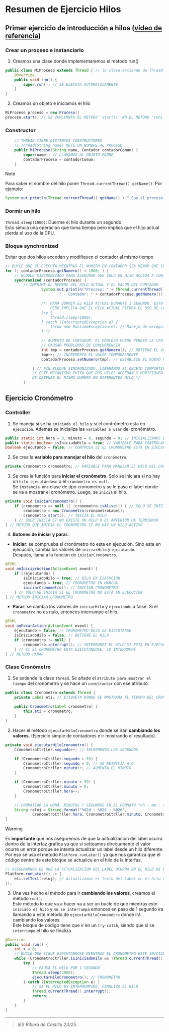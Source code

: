# Resumen de Ejercicio Hilos
## Primer ejercicio de introducción a hilos (<a href="https://www.youtube.com/watch?v=JTXWVZctk3I&list=PLYwQpNMBCzIm_o2e89tJXXQ0btAFKh0BE&index=2&t=1749s">vídeo de referencia</a>)
### Crear un proceso e instanciarlo
1. Creamos una clase donde implementaremos el método run()
```java
public class MiProceso extends Thread { // la clase extiende de Thread
    @Override
    public void run() {
        super.run(); // SE EJECUTA AUTOMATICAMENTE
    }
}
```
2. Creamos un objeto e iniciamos el hilo
```java
MiProceso proceso = new Proceso()
proceso.start() // SE IMPLEMNTA EL METODO 'start()' NO EL METODO 'run()'
```

### Constructor
```java
    // THREAD TIENE DISTINTOS CONSTRUCTORES
    // Thread(String name) METE UN NOMBRE AL PROCESO
    public MiProceso(String name, Contador contadorComun) {
        super(name); // LLAMAMOS AL OBJETO PADRE
        contadorProceso = contadorComun;
    }
```

> [!NOTE]
> Para saber el nombre del hilo poner `Thread.currentThread().getName()`. Por ejemplo:
> ```java
> System.out.println(Thread.currentThread().getName() + " Soy el proceso creado");
> ```

### Dormir un hilo
`Thread.sleep(1000)`: Duerme el hilo durante un segundo. <br>
Esto simula una operacion que toma tiempo pero implica que el hijo actual pierda el uso de la CPU.


### Bloque synchronized
Evitar que dos hilos accedan y modifiquen el contador al mismo tiempo
```java
// BUCLE QUE SE EJECUTA MIENTRAS EL NUMERO EN CONTADOR SEA MENOR QUE 1000
for (; contadorProceso.getNumero() < 1000; ) {
    // BLOQUE SINCRONIZADO PARA ASEGURAR QUE SOLO UN HIJO ACCEDA A CONTADOR A LA VEZ
    synchronized (contadorProceso) {
        // IMPRIME EL NOMBRE DEL HILO ACTUAL Y EL VALOR DEL CONTADOR
                System.out.println("Proceso: " + Thread.currentThread().getName() +
                        " - Contador: " + contadorProceso.getNumero());

                /*  PARA DORMIR EL HILO ACTUAL DURANTE 1 SEGUNDO. ESTO SIMULA UNA OPERACION QUE TOMA TIEMPO.
                    PERO IMPLICA QUE EL HILO ACTUAL PIERDA EL USO DE LA CPU *//*
                try {
                    Thread.sleep(1000);
                } catch (InterruptedException e) {
                    throw new RuntimeException(e); // Manejo de excepción si el hilo es interrumpido.
                } */

                // AUMENTO DE CONTADOR: EL PROCESO PUEDE PERDER LA CPU ENTRE LA LETURA Y LA ESCRITURA LO QUE PUEDE
                // CAUSAR PROBLEMAS DE CONCURRENCIA
                int tmp = contadorProceso.getNumero(); // OBTIENE EL VALOR ACTRUAL DEL CONTADOR
                tmp++; // INCREMENTA EL VALOR TEMPORALMENTE
                contadorProceso.setNumero(tmp); // ESTABLECE EL NUEVO VALOR DEL CONTADOR

            } // FIN BLOQUE SINCRONIZADO, LIBERANDO EL OBJETO COMPARTIDO
            /* ESTE MECANISMO EVITA QUE DOS HILOS ACCEDAN Y MODIFIQUEN EL CONTADOR AL MISMO TIEMPO LO QUE PREVIENE LA POSIBILIDAD
            DE OBTENER EL MISMO NUMERO EN DIFERENTES HILO */
        }

```

## Ejercicio Cronómetro
### Controller
1. Se maneja si se ha `iniciado el hilo` y si el contrómetro esta en `ejecución`. Además se inicializa las `variables a usar` del cronómetro.
```java
public static int hora = 0, minuto = 0, segundo = 0; // INICIALIZAMOS LAS VARIABLES QUE VAMOS A USAR EN EL CRONOMETRO
public static boolean isIniciadoHilo = true; // VARIBALE PARA CONTROLAR SI EL HILO DEL CRONOMETRO ESTA ACTIVO
boolean ejecutando = false; // CONTROLA SI EL CRONOMETRO ESTA EN EJECUCION
```

2. Se crea la **variable para manejar el hilo** del `cronómetro`.
```java
private Cronometro cronometro; // VARIABLE PARA MANEJAR EL HILO DEL CRONOMETRO
```

3. Se crea la función para **iniciar el cronómetro**. Solo se iniciara si no hay un `hilo ejecutándose` o el `cronómetro es null`. <br>
Se `instancia una` clase de tipo cronometro y se le pasa el label donde se va a mostrar el cronómetro. Luego, se `inicia` el hilo.
```java
private void iniciarCronometro() {
    if (cronometro == null || !cronometro.isAlive()) { // SOLO SE INICIA SI NO HAY UN HILO EJECUTANDOSE
        cronometro = new Cronometro(cronometroLabel); 
        cronometro.start(); // INICIA EL HILO
    } // SOLO INICIA SI NO EXISTE UN HILO O EL ANTERIOR HA TERMINADO
} // METODO QUE INICIA EL CRONOMETRO SI NO HAY UN HILO ACTIVO
```
4. **Botones de iniciar y parar.**
- **Iniciar**: se comprueba si cronómetro no esta en ejecución. Sino esta en ejecución, cambia los valores de `iniciarHilo` y `ejecutando`. <br>
Después, llama a la función de `iniciarCronometro`.
```java
@FXML
void onIniciarAction(ActionEvent event) {
    if (!ejecutando) {
        isIniciadoHilo = true; // HILO EN EJECUCION
        ejecutando = true; // CRONOMETRO EN MARCHA
        iniciarCronometro(); // INICIAR CRONOMETRO
    } // SOLO SE INICIA SI EL CRONOMETRO NO ESTA EN EJECUCION
} // METODO INICIAR CRONOMETRO
```

- **Parar**: se cambia los valores de `iniciarHilo` y `ejecutando` a false. Si el `cronometro` no es nulo, entonces interrumpe el hilo.
```java
@FXML
void onPararAction(ActionEvent event) {
    ejecutando = false; // CRONOMETRO DEJA DE EJECUTARSE
    isIniciadoHilo = false; // DETIENE EL HILO
    if (cronometro != null) {
        cronometro.interrupt(); // INTERRUMPE EL HILO SI ESTA EN EJECUCION
    } // SI EL CRONOMETRO ESTA EJECUTANDOSE, LO INTERRUMPE
} // METODO PARAR
```

### Clase Cronómetro
1. Se extiende la clase `Thread`. Se añade el `atributo para mostrar el tiempo` del cronometro y se hace un `constructor` con ese atributo.
```java
public class Cronometro extends Thread {
    private Label eti; // ETIQUETA DONDE SE MOSTRARA EL TIEMPO DEL CRONOMETRO
    
    public Cronometro(Label cronometro) {
        this.eti = cronometro;
    }
}
```

2. Hacer el método `ejecutarHiloCronometro` donde se irán **cambiando los valores**. (Ejercicio simple de contadores e ir mostrando el resultado).
```java
private void ejecutarHiloCronometro() {
    CronometroCtrller.segundo++; // INCREMENTA LOS SEGUNDOS

    if (CronometroCtrller.segundo > 59) {
        CronometroCtrller.segundo = 0; // SE REINICIA A 0
        CronometroCtrller.minuto++; // AUMENTA EL MINUTO
    }

    if (CronometroCtrller.minuto > 59) {
        CronometroCtrller.minuto = 0;
        CronometroCtrller.hora++;
    }

    // FORMATEAR LA HORA, MINUTOS Y SEGUNDOS EN EL FORMATO "hh : mm : ss"
    String reloj = String.format("%02d : %02d : %02d",
            CronometroCtrller.hora, CronometroCtrller.minuto, CronometroCtrller.segundo);
}
```

> [!WARNING]
> Es **importante** que nos aseguremos de que la actualización del label ocurra dentro de la interfaz gráfica ya que si setteamos directamente el valor ocurre un error porque se intenta actualizar un label desde un hilo diferente. <br>
> Por eso se usa el metodo `Platform.runLater()` ya que nos garantiza que el código dentro de este bloque se actualice en el hilo de la interfaz.
> ```java
> // ASEGURARNOS DE QUE LA ACTUALIZACION DEL LABEL OCURRA EN EL HILO DE LA INTERFAZ GRAFICA
> Platform.runLater(() -> {
>     eti.setText(reloj); // Actualizamos el texto del Label en el hilo de JavaFX
> });
> ```

3. Una vez hecho el método para ir **cambiando los valores**, creamos el método `run()`. <br>
Este método lo que va a hacer va a ser un bucle de que mientras este `iniciado el hilo` y `no se interrumpa` entonces en paso de 1 segundo ira llamando a este método de `ejecutarHiloCronometro` donde irá cambiando los valores. <br>
Este bloque de código tiene que ir en un `try-catch`, siendo que si se `interrumpe` el hilo se finaliza.
```java
@Override
public void run() {
    int x = 0;
    // BUCLE QUE SIGUE EJECUTANDOSE MIENTRAS EL CRONOMETRO ESTE INICIADO Y NO SE INTERRUMPA EL HILO
    while (CronometroCtrller.isIniciadoHilo && !Thread.currentThread().isInterrupted()) {
        try {
            // PAUSA EL HILO POR 1 SEGUNDO
            Thread.sleep(1000);
            ejecutarHiloCronometro(); // CRONOMETRO
        } catch (InterruptedException e) {
            // SI EL HILO ES INTERRUMPIDO, FINALIZA EL HILO
            Thread.currentThread().interrupt();
            return;
        }
    }
}
```



---
>_IES Ribera de Castilla 24/25._
